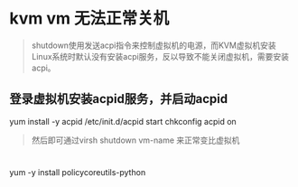 # kvm vm 无法正常关机

> shutdown使用发送acpi指令来控制虚拟机的电源，而KVM虚拟机安装Linux系统时默认没有安装acpi服务，反以导致不能关闭虚拟机，需要安装acpi。

## 登录虚拟机安装acpid服务，并启动acpid

yum install -y acpid
/etc/init.d/acpid start
chkconfig acpid on

> 然后即可通过virsh shutdown vm-name 来正常变比虚拟机


#  

yum -y install policycoreutils-python
